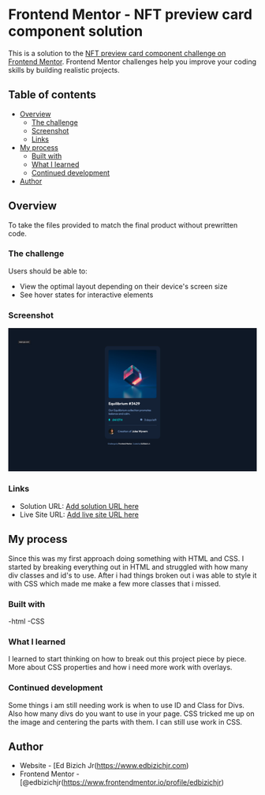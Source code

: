 # Frontend Mentor - NFT preview card component solution

This is a solution to the [NFT preview card component challenge on Frontend Mentor](https://www.frontendmentor.io/challenges/nft-preview-card-component-SbdUL_w0U). Frontend Mentor challenges help you improve your coding skills by building realistic projects.

## Table of contents

- [Overview](#overview)
  - [The challenge](#the-challenge)
  - [Screenshot](#screenshot)
  - [Links](#links)
- [My process](#my-process)
  - [Built with](#built-with)
  - [What I learned](#what-i-learned)
  - [Continued development](#continued-development)
- [Author](#author)

## Overview

To take the files provided to match the final product without prewritten code.

### The challenge

Users should be able to:

- View the optimal layout depending on their device's screen size
- See hover states for interactive elements

### Screenshot

![](./screenshot-desktop.png)

### Links

- Solution URL: [Add solution URL here](https://your-solution-url.com)
- Live Site URL: [Add live site URL here](https://your-live-site-url.com)

## My process

Since this was my first approach doing something with HTML and CSS. I started by breaking everything out in HTML and struggled with how many div classes and id's to use. After i had things broken out i was able to style it with CSS which made me make a few more classes that i missed.

### Built with

-html
-CSS

### What I learned

I learned to start thinking on how to break out this project piece by piece.  More about CSS properties and how i need more work with overlays.

### Continued development

Some things i am still needing work is when to use ID and Class for Divs. Also how many divs do you want to use in your page.  CSS tricked me up on the image and centering the parts with them. I can still use work in CSS.


## Author

- Website - [Ed Bizich Jr(https://www.edbizichjr.com)
- Frontend Mentor - [@edbizichjr(https://www.frontendmentor.io/profile/edbizichjr)
